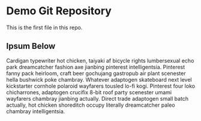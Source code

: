 # Demo Git Repository

This is the first file in this repo.

## Ipsum Below

Cardigan typewriter hot chicken, taiyaki af bicycle rights lumbersexual echo park dreamcatcher fashion axe jianbing pinterest intelligentsia. Pinterest fanny pack heirloom, craft beer gochujang gastropub air plant scenester hella bushwick poke chambray. Whatever adaptogen skateboard next level kickstarter cornhole polaroid wayfarers tousled lo-fi kogi. Pinterest four loko chicharrones, adaptogen crucifix 8-bit roof party scenester umami wayfarers chambray jianbing actually. Direct trade adaptogen small batch actually, hot chicken shoreditch occupy literally dreamcatcher paleo chambray intelligentsia.
